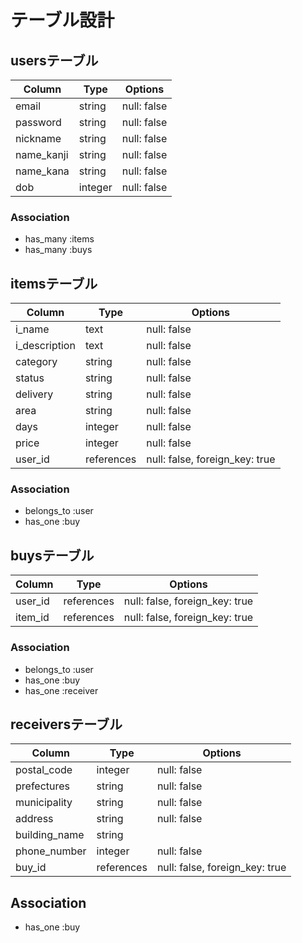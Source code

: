 # テーブル設計

## usersテーブル

| Column     | Type    | Options     |
| ---------- | ------- | ----------- |
| email      | string  | null: false |
| password   | string  | null: false |
| nickname   | string  | null: false |
| name_kanji | string  | null: false |
| name_kana  | string  | null: false |
| dob        | integer | null: false |

### Association

- has_many :items
- has_many :buys

## itemsテーブル

| Column        | Type       | Options                        |
| ------------- | ---------- | ------------------------------ |
| i_name        | text       | null: false                    |
| i_description | text       | null: false                    |
| category      | string     | null: false                    |
| status        | string     | null: false                    |
| delivery      | string     | null: false                    |
| area          | string     | null: false                    |
| days          | integer    | null: false                    |
| price         | integer    | null: false                    |
| user_id       | references | null: false, foreign_key: true |

### Association

- belongs_to :user
- has_one    :buy

## buysテーブル

| Column  | Type       | Options                        |
| ------- | ---------- | ------------------------------ |
| user_id | references | null: false, foreign_key: true |
| item_id | references | null: false, foreign_key: true |

### Association

- belongs_to :user
- has_one    :buy
- has_one    :receiver

## receiversテーブル

| Column        | Type       | Options                        |
| ------------- | ---------- | ------------------------------ |
| postal_code   | integer    | null: false                    |
| prefectures   | string     | null: false                    |
| municipality  | string     | null: false                    |
| address       | string     | null: false                    |
| building_name | string     |                                |
| phone_number  | integer    | null: false                    |
| buy_id        | references | null: false, foreign_key: true |

## Association

- has_one :buy